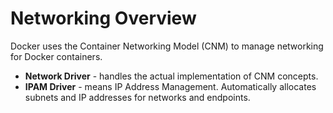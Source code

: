 # Networking Overview

Docker uses the Container Networking Model (CNM) to manage networking for Docker containers.

- **Network Driver** - handles the actual implementation of CNM concepts.
- **IPAM Driver** - means IP Address Management. Automatically allocates subnets and IP addresses for networks and endpoints.